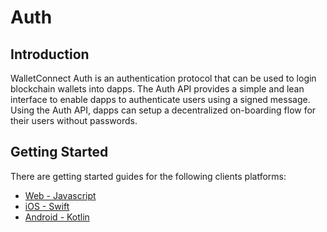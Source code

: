 # Auth

## Introduction

WalletConnect Auth is an authentication protocol that can be used to login blockchain wallets into dapps. The Auth API provides a simple and lean interface to enable dapps to authenticate users using a signed message. Using the Auth API, dapps can setup a decentralized on-boarding flow for their users without passwords.

## Getting Started

There are getting started guides for the following clients platforms:

- [Web - Javascript](../javascript/auth/installation.md)
- [iOS - Swift](../swift/auth/installation.md)
- [Android - Kotlin](../kotlin/auth/installation.md)
